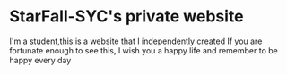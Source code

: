 # StarFall-SYC's private website
I'm a student,this is a website that I independently created
If you are fortunate enough to see this, I wish you a happy life and remember to be happy every day
